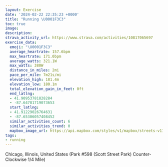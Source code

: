 ```yaml
---
layout: Exercise
date: '2024-02-22 22:35:23 +0000'
title: "Running \U0001F3C3"
toc: true
image:
description:
strava_activity_url: https://www.strava.com/activities/10817065697
exercise_data:
  emoji: "\U0001F3C3"
  average_heartrate: 157.6bpm
  max_heartrate: 171.0bpm
  average_watts: 321.1W
  max_watts: 380W
  distance_in_miles: 2mi
  pace_per_mile: 7m21s/mi
  elevation_high: 181.4m
  elevation_low: 180.1m
  total_elevation_gain_in_feet: 0ft
  end_latlng:
  - 41.90953781828284
  - -87.64781719073653
  start_latlng:
  - 41.91229026764631
  - -87.65306057408452
  similar_activities_count: 6
  similar_activities_trend: 0
  mapbox_image_url: https://api.mapbox.com/styles/v1/mapbox/streets-v11/static/path-5+787af2-1.0(g%7Bx~Fnl~uOAeBSq%40AQ%40GPUHOz%40eAh%40y%40PmAAyALKBMGm%40%40SBA%5C%3FBW%40g%40C%5B%3FsEKaMB%7D%40%40oCBMJCTDhACJ%40FFDPDj%40Al%40D~CDLJPLNPDxAEPMPYFc%40%3FyAEmAEWMSKIUESAi%40De%40FQLIRIf%40Fp%40DvBHRNPPJR%40jAGTQPYBe%40EaDGWOSSIMCwAJQHMPIVAPDn%40BxBBNJRPNHBhAAXCJERWFKD%5DG%7DCAQIUWWQEc%40%3Fu%40HQDMLITCVDhDH%5CPVJDRBtAGTMNWBSCc%40%3FqBCe%40GWIMKIOGUAy%40DOBMDKFKTG%60%40DzCDVJTTTXD%7C%40ERCJENQJSB%5D%40u%40DQBCD%3FFNBn%40DLlAp%40f%40%5C%7C%40~%40P%60%40%40L%3FD_AtAOZw%40pA),pin-s-s+e5b22e(-87.65144,41.91172),pin-s-f+89ae00(-87.64673999999997,41.90872)/auto/800x800?access_token=pk.eyJ1Ijoiam9zaGJlY2ttYW4iLCJhIjoiY205eWR2aDd1MWZ6djJrbXc4a3M0bWZleiJ9.XiG9OWkNcZk2QzjJbxLB4A
tags:
- running
---
```




Chicago, Illinois, United States (Park #598 (Scott Street Park) Counter-Clockwise 1/4 Mile)

